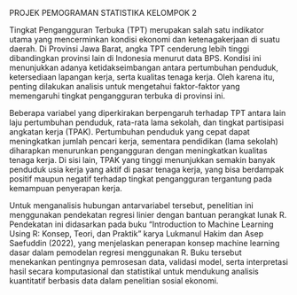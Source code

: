 PROJEK PEMOGRAMAN STATISTIKA KELOMPOK 2

Tingkat Pengangguran Terbuka (TPT) merupakan salah satu indikator utama yang mencerminkan kondisi ekonomi dan ketenagakerjaan di suatu daerah. Di Provinsi Jawa Barat, angka TPT cenderung lebih tinggi dibandingkan provinsi lain di Indonesia menurut data BPS. Kondisi ini menunjukkan adanya ketidakseimbangan antara pertumbuhan penduduk, ketersediaan lapangan kerja, serta kualitas tenaga kerja. Oleh karena itu, penting dilakukan analisis untuk mengetahui faktor-faktor yang memengaruhi tingkat pengangguran terbuka di provinsi ini.

Beberapa variabel yang diperkirakan berpengaruh terhadap TPT antara lain laju pertumbuhan penduduk, rata-rata lama sekolah, dan tingkat partisipasi angkatan kerja (TPAK). Pertumbuhan penduduk yang cepat dapat meningkatkan jumlah pencari kerja, sementara pendidikan (lama sekolah) diharapkan menurunkan pengangguran dengan meningkatkan kualitas tenaga kerja. Di sisi lain, TPAK yang tinggi menunjukkan semakin banyak penduduk usia kerja yang aktif di pasar tenaga kerja, yang bisa berdampak positif maupun negatif terhadap tingkat pengangguran tergantung pada kemampuan penyerapan kerja.

Untuk menganalisis hubungan antarvariabel tersebut, penelitian ini menggunakan pendekatan regresi linier dengan bantuan perangkat lunak R. Pendekatan ini didasarkan pada buku “Introduction to Machine Learning Using R: Konsep, Teori, dan Praktik” karya Lukmanul Hakim dan Asep Saefuddin (2022), yang menjelaskan penerapan konsep machine learning dasar dalam pemodelan regresi menggunakan R. Buku tersebut menekankan pentingnya pemrosesan data, validasi model, serta interpretasi hasil secara komputasional dan statistikal untuk mendukung analisis kuantitatif berbasis data dalam penelitian sosial ekonomi.


